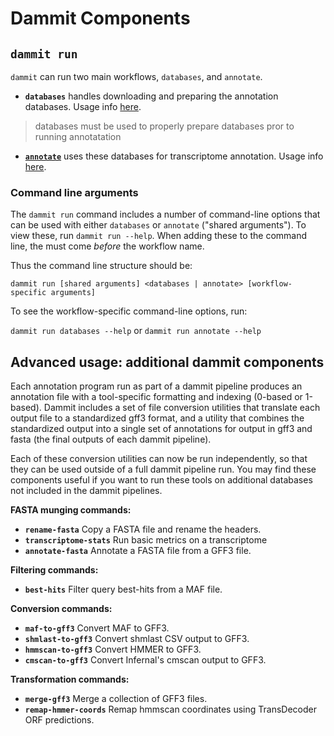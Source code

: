 # Dammit Components

## **`dammit run`**

`dammit` can run two main workflows, `databases`, and `annotate`.

  - **`databases`** handles downloading and preparing the annotation databases. Usage info [here](databases-usage.md).
  > databases must be used to properly prepare databases pror to running annotatation
  - [**`annotate`**](annotate.md) uses these databases for transcriptome annotation. Usage info [here](annotate.md).

### Command line arguments
The `dammit run` command includes a number of command-line options that can be used with 
either `databases` or `annotate` ("shared arguments"). To view these, run `dammit run --help`. When adding
these to the command line, the must come _before_ the workflow name.

Thus the command line structure should be:

`dammit run [shared arguments] <databases | annotate> [workflow-specific arguments]`

To see the workflow-specific command-line options, run:

`dammit run databases --help`
or
`dammit run annotate --help`


## Advanced usage: additional dammit components

Each annotation program run as part of a dammit pipeline produces an
annotation file with a tool-specific formatting and indexing (0-based or 1-based).
Dammit includes a set of file conversion utilities that translate each output 
file to a standardized gff3 format, and a utility that combines the standardized 
output into a single set of annotations for output in gff3 and fasta 
(the final outputs of each dammit pipeline). 

Each of these conversion utilities can now be run independently, so that they
can be used outside of a full dammit pipeline run. You may find these components
useful if you want to run these tools on additional databases not included in the 
dammit pipelines.

**FASTA munging commands:**
  
  - **`rename-fasta`**         Copy a FASTA file and rename the headers.
  - **`transcriptome-stats`**  Run basic metrics on a transcriptome
  - **`annotate-fasta`**      Annotate a FASTA file from a GFF3 file.


**Filtering commands:**

  - **`best-hits`**            Filter query best-hits from a MAF file.

**Conversion commands:**

  - **`maf-to-gff3`**          Convert MAF to GFF3.
  - **`shmlast-to-gff3`**      Convert shmlast CSV output to GFF3.
  - **`hmmscan-to-gff3`**      Convert HMMER to GFF3.
  - **`cmscan-to-gff3`**       Convert Infernal's cmscan output to GFF3.

**Transformation commands:**
  
  - **`merge-gff3`**           Merge a collection of GFF3 files.
  - **`remap-hmmer-coords`**   Remap hmmscan coordinates using TransDecoder ORF predictions.

